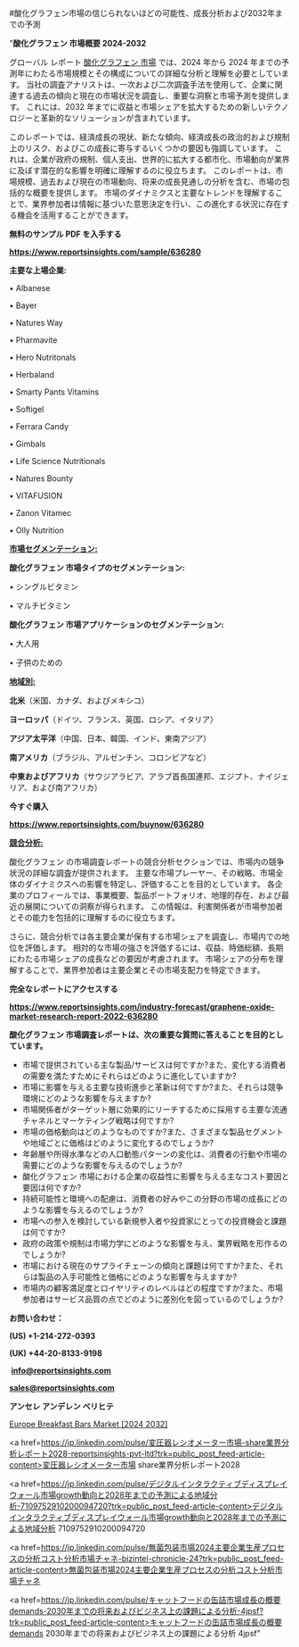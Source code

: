 #酸化グラフェン市場の信じられないほどの可能性、成長分析および2032年までの予測

"<strong>酸化グラフェン 市場概要 2024-2032</strong>

グローバル レポート <a href=https://www.reportsinsights.com/sample/636280>酸化グラフェン 市場</a> では、2024 年から 2024 年までの予測年にわたる市場規模とその構成についての詳細な分析と理解を必要としています。 当社の調査アナリストは、一次および二次調査手法を使用して、企業に関連する過去の傾向と現在の市場状況を調査し、重要な洞察と市場予測を提供します。 これには、2032 年までに収益と市場シェアを拡大​​するための新しいテクノロジーと革新的なソリューションが含まれています。

このレポートでは、経済成長の現状、新たな傾向、経済成長の政治的および規制上のリスク、およびこの成長に寄与するいくつかの要因も強調しています。 これは、企業が政府の規制、個人支出、世界的に拡大する都市化、市場動向が業界に及ぼす潜在的な影響を明確に理解するのに役立ちます。 このレポートは、市場規模、過去および現在の市場動向、将来の成長見通しの分析を含む、市場の包括的な概要を提供します。 市場のダイナミクスと主要なトレンドを理解することで、業界参加者は情報に基づいた意思決定を行い、この進化する状況に存在する機会を活用することができます。

<strong><b>無料のサンプル PDF を入手する</b></strong>

<a href=https://www.reportsinsights.com/sample/636280><strong><u>https://www.reportsinsights.com/sample/636280</u></strong></a>

<strong>主要な上場企業:</strong>

• Albanese

• Bayer

• Natures Way

• Pharmavite

• Hero Nutritonals

• Herbaland

• Smarty Pants Vitamins

• Softigel

• Ferrara Candy

• Gimbals

• Life Science Nutritionals

• Natures Bounty

• VITAFUSION

• Zanon Vitamec

• Olly Nutrition

<strong><u>市場セグメンテーション</u></strong><strong><u>:</u></strong>

<strong>酸化グラフェン 市場タイプのセグメンテーション:</strong>

• シングルビタミン

• マルチビタミン

<strong>酸化グラフェン 市場アプリケーションのセグメンテーション:</strong>

• 大人用

• 子供のための

<strong><u>地域別</u></strong><strong><u>:</u></strong>

<strong>北米</strong>（米国、カナダ、およびメキシコ）

<strong>ヨーロッパ</strong>（ドイツ、フランス、英国、ロシア、イタリア）

<strong>アジア太平洋</strong>（中国、日本、韓国、インド、東南アジア）

<strong>南アメリカ</strong>（ブラジル、アルゼンチン、コロンビアなど）

<strong>中東およびアフリカ</strong>（サウジアラビア、アラブ首長国連邦、エジプト、ナイジェリア、および南アフリカ）

<strong>今すぐ購入</strong>

<a href=https://www.reportsinsights.com/buynow/636280><strong><u>https://www.reportsinsights.com/buynow/636280</u></strong></a>

<strong><u>競合分析:</u></strong>

酸化グラフェン の市場調査レポートの競合分析セクションでは、市場内の競争状況の詳細な調査が提供されます。 主要な市場プレーヤー、その戦略、市場全体のダイナミクスへの影響を特定し、評価することを目的としています。 各企業のプロフィールでは、事業概要、製品ポートフォリオ、地理的存在、および最近の展開についての洞察が得られます。 この情報は、利害関係者が市場参加者とその能力を包括的に理解するのに役立ちます。

さらに、競合分析では各主要企業が保有する市場シェアを調査し、市場内での地位を評価します。 相対的な市場の強さを評価するには、収益、時価総額、長期にわたる市場シェアの成長などの要因が考慮されます。 市場シェアの分布を理解することで、業界参加者は主要企業とその市場支配力を特定できます。

<strong>完全なレポートにアクセスする</strong>

<a href=https://www.reportsinsights.com/industry-forecast/graphene-oxide-market-research-report-2022-636280><strong><u><b>https://www.reportsinsights.com/industry-forecast/graphene-oxide-market-research-report-2022-636280</b></u></strong></a>

<strong><b>酸化グラフェン 市場調査レポートは、次の重要な質問に答えることを目的としています。</b></strong>
<ul>
  <li>市場で提供されている主な製品/サービスは何ですか?また、変化する消費者の需要を満たすためにそれらはどのように進化していますか?</li>
  <li>市場に影響を与える主要な技術進歩と革新は何ですか?また、それらは競争環境にどのような影響を与えますか?</li>
  <li>市場関係者がターゲット層に効果的にリーチするために採用する主要な流通チャネルとマーケティング戦略は何ですか?</li>
  <li>市場の価格動向はどのようなものですか?また、さまざまな製品セグメントや地域ごとに価格はどのように変化するのでしょうか?</li>
  <li>年齢層や所得水準などの人口動態パターンの変化は、消費者の行動や市場の需要にどのような影響を与えるのでしょうか?</li>
  <li>酸化グラフェン 市場における企業の収益性に影響を与える主なコスト要因と要因は何ですか?</li>
  <li>持続可能性と環境への配慮は、消費者の好みやこの分野の市場の成長にどのような影響を与えるのでしょうか?</li>
  <li>市場への参入を検討している新規参入者や投資家にとっての投資機会と課題は何ですか?</li>
  <li>政府の政策や規制は市場力学にどのような影響を与え、業界戦略を形作るのでしょうか?</li>
  <li>市場における現在のサプライチェーンの傾向と課題は何ですか?また、それらは製品の入手可能性と価格にどのような影響を与えますか?</li>
  <li>市場内の顧客満足度とロイヤリティのレベルはどの程度ですか?また、市場参加者はサービス品質の点でどのように差別化を図っているのでしょうか?</li>
</ul>
<strong>お問い合わせ：</strong>

<strong>(US) +1-214-272-0393</strong>

<strong>(UK) +44-20-8133-9198</strong>

<strong> </strong><a href=info@reportsinsights.com><strong><u>info@reportsinsights.com</u></strong></a>

<a href=sales@reportsinsights.com><strong><u>sales@reportsinsights.com</u></strong></a>

<strong>アンセレ アンデレン ベリヒテ</strong>

<a href=https://www.linkedin.com/pulse/europe-breakfast-bars-market-cagr-key-insights-tbd9f/>Europe Breakfast Bars Market [2024 2032]</a>

<a href=https://jp.linkedin.com/pulse/変圧器レシオメーター市場-share業界分析レポート2028-reportsinsights-pvt-ltd?trk=public_post_feed-article-content>変圧器レシオメーター市場 share業界分析レポート2028</a>

<a href=https://jp.linkedin.com/pulse/デジタルインタラクティブディスプレイウォール市場growth動向と2028年までの予測による地域分析-7109752910200094720?trk=public_post_feed-article-content>デジタルインタラクティブディスプレイウォール市場growth動向と2028年までの予測による地域分析 7109752910200094720</a>

<a href=https://jp.linkedin.com/pulse/無菌包装市場2024主要企業生産プロセスの分析コスト分析市場チャネ-bizintel-chronicle-24?trk=public_post_feed-article-content>無菌包装市場2024主要企業生産プロセスの分析コスト分析市場チャネ</a>

<a href=https://jp.linkedin.com/pulse/キャットフードの缶詰市場成長の概要demands-2030年までの将来およびビジネス上の課題による分析-4jpsf?trk=public_post_feed-article-content>キャットフードの缶詰市場成長の概要demands 2030年までの将来およびビジネス上の課題による分析 4jpsf</a>"
